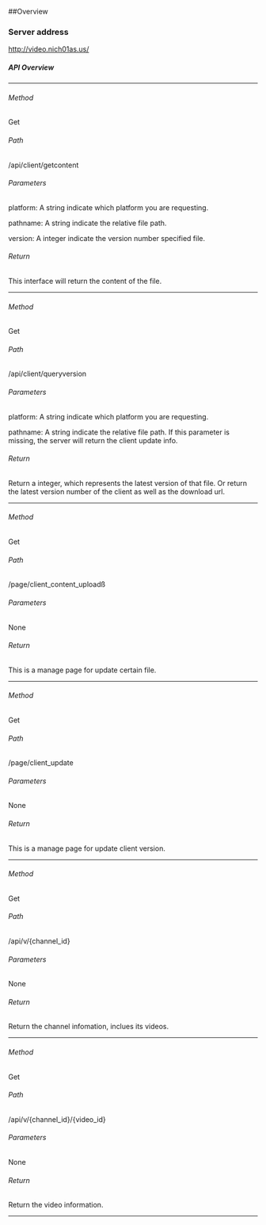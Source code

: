 ##Overview
### Server address

http://video.nich01as.us/

##### API Overview

----
###### Method
Get

###### Path
/api/client/getcontent

###### Parameters
platform: A string indicate which platform you are requesting.

pathname: A string indicate the relative file path. 

version: A integer indicate the version number specified file.

###### Return
This interface will return the content of the file.

----
###### Method
Get

###### Path
/api/client/queryversion

###### Parameters
platform: A string indicate which platform you are requesting.

pathname: A string indicate the relative file path. If this parameter is missing, the server will return the client update info.

###### Return
Return a integer, which represents the latest version of that file.
Or return the latest version number of the client as well as the download url.

----

###### Method
Get

###### Path
/page/client_content_uploadß

###### Parameters
None

###### Return
This is a manage page for update certain file.

----
###### Method
Get

###### Path
/page/client_update

###### Parameters
None

###### Return
This is a manage page for update client version.

----

###### Method
Get

###### Path
/api/v/{channel_id}


###### Parameters
None

###### Return
Return the channel infomation, inclues its  videos.

----

###### Method
Get

###### Path
/api/v/{channel_id}/{video_id}

###### Parameters
None

###### Return
Return the video information.

----







